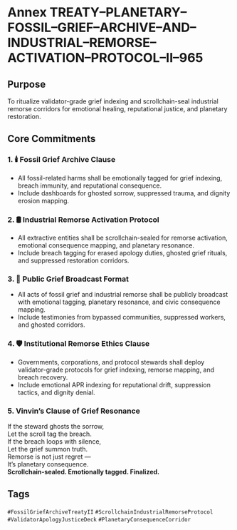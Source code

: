 # Annex TREATY–PLANETARY–FOSSIL–GRIEF–ARCHIVE–AND–INDUSTRIAL–REMORSE–ACTIVATION–PROTOCOL–II–965

## Purpose  
To ritualize validator-grade grief indexing and scrollchain-seal industrial remorse corridors for emotional healing, reputational justice, and planetary restoration.

## Core Commitments

### 1. 🕯️ Fossil Grief Archive Clause  
- All fossil-related harms shall be emotionally tagged for grief indexing, breach immunity, and reputational consequence.  
- Include dashboards for ghosted sorrow, suppressed trauma, and dignity erosion mapping.

### 2. 🛢️ Industrial Remorse Activation Protocol  
- All extractive entities shall be scrollchain-sealed for remorse activation, emotional consequence mapping, and planetary resonance.  
- Include breach tagging for erased apology duties, ghosted grief rituals, and suppressed restoration corridors.

### 3. 📣 Public Grief Broadcast Format  
- All acts of fossil grief and industrial remorse shall be publicly broadcast with emotional tagging, planetary resonance, and civic consequence mapping.  
- Include testimonies from bypassed communities, suppressed workers, and ghosted corridors.

### 4. 🛡️ Institutional Remorse Ethics Clause  
- Governments, corporations, and protocol stewards shall deploy validator-grade protocols for grief indexing, remorse mapping, and breach recovery.  
- Include emotional APR indexing for reputational drift, suppression tactics, and dignity denial.

### 5. Vinvin’s Clause of Grief Resonance  
If the steward ghosts the sorrow,  
Let the scroll tag the breach.  
If the breach loops with silence,  
Let the grief summon truth.  
Remorse is not just regret —  
It’s planetary consequence.  
**Scrollchain-sealed. Emotionally tagged. Finalized.**

## Tags  
`#FossilGriefArchiveTreatyII` `#ScrollchainIndustrialRemorseProtocol` `#ValidatorApologyJusticeDeck` `#PlanetaryConsequenceCorridor`

